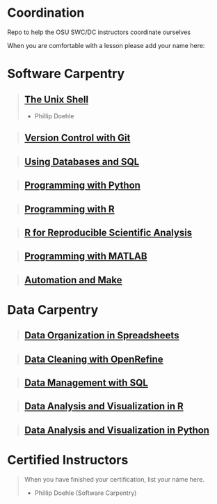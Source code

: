 # Coordination
Repo to help the OSU SWC/DC instructors coordinate ourselves


When you are comfortable with a lesson please add your name here:

Software Carpentry
==================
>[The Unix Shell](http://swcarpentry.github.io/shell-novice)
>---------------
>*    Phillip Doehle

>[Version Control with Git](http://swcarpentry.github.io/git-novice)
>------------------------

>[Using Databases and SQL](http://swcarpentry.github.io/sql-novice-survey)
>-----------------------

>[Programming with Python](http://swcarpentry.github.io/python-novice-inflammation)
>-----------------------

>[Programming with R](http://swcarpentry.github.io/r-novice-inflammation)
>------------------

>[R for Reproducible Scientific Analysis](http://swcarpentry.github.io/r-novice-gapminder)
>--------------------------------------

>[Programming with MATLAB](http://swcarpentry.github.io/matlab-novice-inflammation)
>-----------------------

>[Automation and Make](http://swcarpentry.github.io/make-novice)
>-------------------

Data Carpentry
==============
>[Data Organization in Spreadsheets](http://datacarpentry.github.io/spreadsheet-ecology-lesson/)
>---------------------------------

>[Data Cleaning with OpenRefine](http://datacarpentry.github.io/OpenRefine-ecology/)
>-----------------------------

>[Data Management with SQL](http://datacarpentry.github.io/sql-ecology/)
>------------------------

>[Data Analysis and Visualization in R](http://datacarpentry.github.io/R-ecology/)
>------------------------------------

>[Data Analysis and Visualization in Python](http://datacarpentry.github.io/python-ecology/)
>-----------------------------------------

Certified Instructors
=====================
>When you have finished your certification, list your name here.
>
>*    Phillip Doehle (Software Carpentry)
